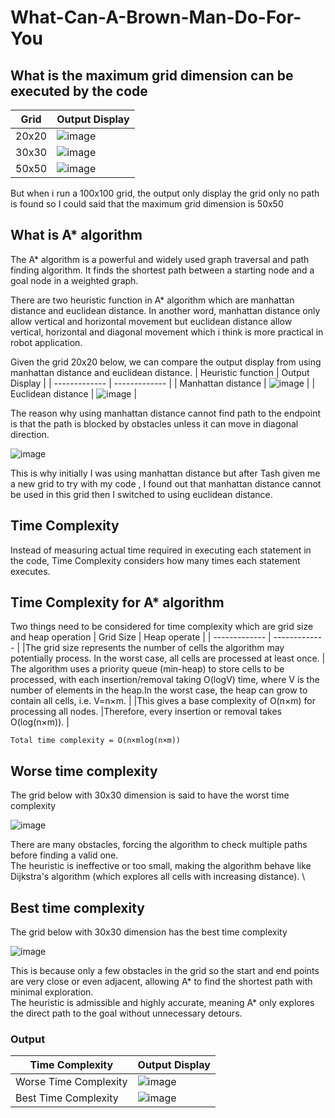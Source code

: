 # What-Can-A-Brown-Man-Do-For-You
## What is the maximum  grid dimension can be executed by the code
| Grid  | Output Display |
| ------------- | ------------- |
| 20x20  | ![image](https://github.com/user-attachments/assets/ac639415-9077-4f2d-a972-7f378230510e)  |
| 30x30  | ![image](https://github.com/user-attachments/assets/c6b8f1df-c970-4fd6-a58e-970e300ac903)  |
| 50x50  | ![image](https://github.com/user-attachments/assets/fa41166d-63fb-415f-9c1b-9dcba260d5e2)  |

But when i run a 100x100 grid, the output only display the grid only no path is found so I could said that the maximum grid dimension is 50x50
## What is A* algorithm

The A* algorithm is a powerful and widely used graph traversal and path finding algorithm. It finds the shortest path between a starting node and a goal node in a weighted graph. 

There are two heuristic function in A* algorithm which are manhattan distance and euclidean distance. In another word, manhattan distance only allow vertical and horizontal movement but euclidean distance allow vertical, horizontal and diagonal movement which i think is more practical in robot application.

Given the grid 20x20 below, we can compare the output display from using manhattan distance and euclidean distance.
| Heuristic function  | Output Display |
| ------------- | ------------- |
| Manhattan distance  | ![image](https://github.com/user-attachments/assets/595d2eda-62e5-439b-91aa-5b19615560ff)  |
| Euclidean distance  | ![image](https://github.com/user-attachments/assets/ac639415-9077-4f2d-a972-7f378230510e)  |

The reason why using manhattan distance cannot find path to the endpoint is that the path is blocked by obstacles unless it can move in diagonal direction.

![image](https://github.com/user-attachments/assets/420de3b0-27ca-4ae4-b0e3-b867c1a91a91)

This is why initially I was using manhattan distance but after Tash given me a new grid to try with my code , I found out that manhattan distance cannot be used in this grid then I switched to using euclidean distance.

## Time Complexity
Instead of measuring actual time required in executing each statement in the code, Time Complexity considers how many times each statement executes. 

## Time Complexity for A* algorithm
Two things need to  be considered for time complexity which are grid size and heap operation
| Grid Size  | Heap operate |
| ------------- | ------------- |
|The grid size represents the number of cells the algorithm may potentially process. In the worst case, all cells are processed at least once. | The algorithm uses a priority queue (min-heap) to store cells to be processed, with each insertion/removal taking O(logV) time, where V is the number of elements in the heap.In the worst case, the heap can grow to contain all cells, i.e. V=n×m.  |
|This gives a base complexity of O(n×m) for processing all nodes.   |Therefore, every insertion or removal takes O(log(n×m)).  |

```
Total time complexity = O(n×mlog(n×m))
```
## Worse time complexity
The grid below with 30x30 dimension is said to have the worst time complexity

![image](https://github.com/user-attachments/assets/5a9ebaf8-be92-4b8e-bcc3-c3676b60d04e)

There are many obstacles, forcing the algorithm to check multiple paths before finding a valid one. \
The heuristic is ineffective or too small, making the algorithm behave like Dijkstra's algorithm (which explores all cells with increasing distance). \

## Best time complexity
The grid below with 30x30 dimension has the best time complexity

![image](https://github.com/user-attachments/assets/e0189e92-4e0d-4072-bf4f-7de051032d4a)

This is because only a few obstacles in the grid so the start and end points are very close or even adjacent, allowing A* to find the shortest path with minimal exploration. \
The heuristic is admissible and highly accurate, meaning A* only explores the direct path to the goal without unnecessary detours.

### Output
| Time Complexity  | Output Display |
| ------------- | ------------- |
| Worse Time Complexity | ![image](https://github.com/user-attachments/assets/ad3f909c-6887-4aa4-8cb3-8447cf504cec)  |
| Best Time Complexity  | ![image](https://github.com/user-attachments/assets/7b38ef97-8f4b-4229-8531-d5489364078c)  |

